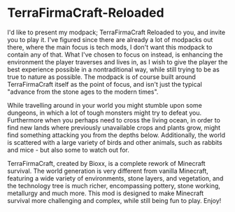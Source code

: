 # TerraFirmaCraft-Reloaded

I'd like to present my modpack; TerraFirmaCraft Reloaded to you, and invite you to play it. I've figured since there are already a lot of modpacks out there, where the main focus is tech mods, I don't want this modpack to contain any of that. What I've chosen to focus on instead, is enhancing the environment the player traverses and lives in, as I wish to give the player the best experience possible in a nontraditional way, while still trying to be as true to nature as possible. The modpack is of course built around TerraFirmaCraft itself as the point of focus, and isn't just the typical "advance from the stone ages to the modern times".

While travelling around in your world you might stumble upon some dungeons, in which a lot of tough monsters might try to defeat you. Furthermore when you perhaps need to cross the living ocean, in order to find new lands where previously unavailable crops and plants grow, might find something attacking you from the depths below. Additionally, the world is scattered with a large variety of birds and other animals, such as rabbits and mice - but also some to watch out for.

TerraFirmaCraft, created by Bioxx, is a complete rework of Minecraft survival. The world generation is very different from vanilla Minecraft, featuring a wide variety of environments, stone layers, and vegetation, and the technology tree is much richer, encompassing pottery, stone working, metallurgy and much more. This mod is designed to make Minecraft survival more challenging and complex, while still being fun to play. Enjoy!
